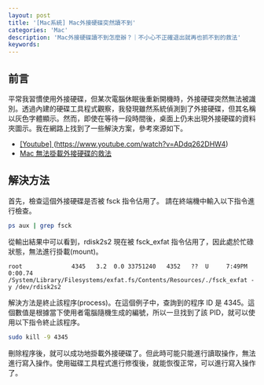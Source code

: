 ```yaml
---
layout: post
title: '[Mac系統] Mac外接硬碟突然讀不到'
categories: 'Mac'
description: 'Mac外接硬碟讀不到怎麼辦？｜不小心不正確退出就再也抓不到的救法'
keywords:
---
```


## 前言
平常我習慣使用外接硬碟，但某次電腦休眠後重新開機時，外接硬碟突然無法被識別。透過內建的硬碟工具程式觀察，我發現雖然系統偵測到了外接硬碟，但其名稱以灰色字體顯示。然而，即使在等待一段時間後，桌面上仍未出現外接硬碟的資料夾圖示。我在網路上找到了一些解決方案，參考來源如下。

- [[Youtube] ](Mac外接硬碟讀不到怎麼辦？｜不小心不正確退出就再也抓不到的救法【阿宅爸爸】)(https://www.youtube.com/watch?v=ADdq262DHW4)
- [Mac 無法掛載外接硬碟的救法](https://medium.com/@danielsst/mac-%E7%84%A1%E6%B3%95%E6%8E%9B%E8%BC%89%E5%A4%96%E6%8E%A5%E7%A1%AC%E7%A2%9F%E7%9A%84%E6%95%91%E6%B3%95-4dc0989d3d6)

## 解決方法
首先，檢查這個外接硬碟是否被 fsck 指令佔用了。 請在終端機中輸入以下指令進行檢查。

```sh
ps aux | grep fsck
```

從輸出結果中可以看到，rdisk2s2 現在被 fsck_exfat 指令佔用了，因此處於忙碌狀態，無法進行掛載(mount)。
```
root              4345   3.2  0.0 33751240   4352   ??  U     7:49PM   0:00.74 /System/Library/Filesystems/exfat.fs/Contents/Resources/./fsck_exfat -y /dev/rdisk2s2
```

解決方法是終止該程序(process)。在這個例子中，查詢到的程序 ID 是 4345。這個數值是根據當下使用者電腦隨機生成的編號，所以一旦找到了該 PID，就可以使用以下指令終止該程序。

```sh
sudo kill -9 4345
```

刪除程序後，就可以成功地掛載外接硬碟了。但此時可能只能進行讀取操作，無法進行寫入操作。使用磁碟工具程式進行修復後，就能恢復正常，可以進行寫入操作了。
